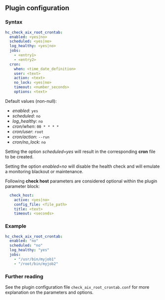 ## Plugin configuration

### Syntax

```yaml
hc_check_aix_root_crontab:
  enabled: <yes|no>
  scheduled: <yes|no>
  log_healthy: <yes|no>
  jobs:
    - <entry1>
    - <entry2>
  cron:
    when: <time_date_definition>
    user: <text>
    action: <text>
    no_lock: <yes|no>
    timeout: <number_seconds>
    options: <text>    
```

Default values (non-null):
* *enabled*: `yes`
* *scheduled*: `no`
* *log_healthy*: `no`
* *cron/when*: `00 * * * *`
* *cron/user*: `root`
* *cron/action*: `--run`
* *cron/no_lock*: `no`

Setting the option *scheduled=yes* will result in the corresponding **cron** file to be created.

Setting the option *enabled=no* will disable the health check and will emulate a monitoring blackout or maintenance.

Following **check host** parameters are considered optional within the plugin parameter block:

```yaml
  check_host:
    active: <yes|no>
    config_file: <file_path>
    title: <text>
    timeout: <seconds>
```

### Example

```yaml
hc_check_aix_root_crontab:
  enabled: "no"
  scheduled: "no"
  log_healthy: "yes"
  jobs:
    - "/usr/bin/myjob1"
    - "/root/bin/myjob2"
```

### Further reading

See the plugin configuration file `check_aix_root_crontab.conf` for more explanation on the parameters and options.
